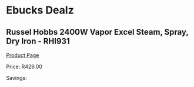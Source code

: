 
# Ebucks Dealz
## Russel Hobbs 2400W Vapor Excel Steam, Spray, Dry Iron - RHI931
[Product Page](https://www.ebucks.com/web/shop/productSelected.do?prodId=1214498327&catId=704981826)

Price: R429.00

Savings: 


	